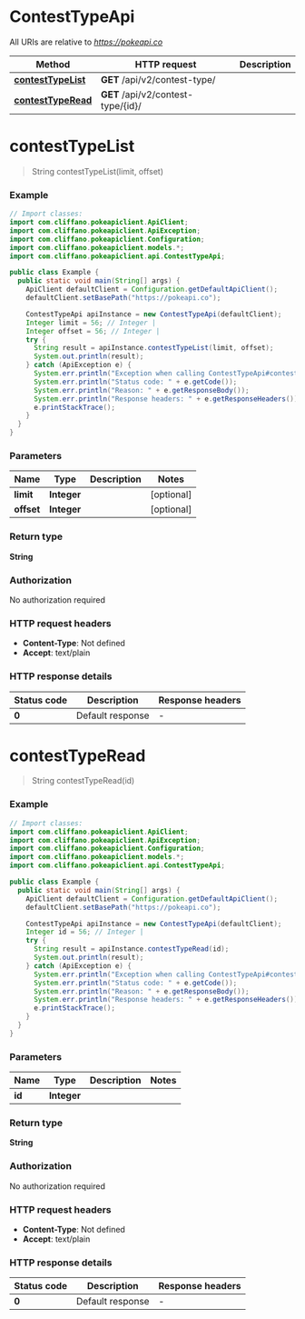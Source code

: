 # ContestTypeApi

All URIs are relative to *https://pokeapi.co*

| Method | HTTP request | Description |
|------------- | ------------- | -------------|
| [**contestTypeList**](ContestTypeApi.md#contestTypeList) | **GET** /api/v2/contest-type/ |  |
| [**contestTypeRead**](ContestTypeApi.md#contestTypeRead) | **GET** /api/v2/contest-type/{id}/ |  |


<a name="contestTypeList"></a>
# **contestTypeList**
> String contestTypeList(limit, offset)



### Example
```java
// Import classes:
import com.cliffano.pokeapiclient.ApiClient;
import com.cliffano.pokeapiclient.ApiException;
import com.cliffano.pokeapiclient.Configuration;
import com.cliffano.pokeapiclient.models.*;
import com.cliffano.pokeapiclient.api.ContestTypeApi;

public class Example {
  public static void main(String[] args) {
    ApiClient defaultClient = Configuration.getDefaultApiClient();
    defaultClient.setBasePath("https://pokeapi.co");

    ContestTypeApi apiInstance = new ContestTypeApi(defaultClient);
    Integer limit = 56; // Integer | 
    Integer offset = 56; // Integer | 
    try {
      String result = apiInstance.contestTypeList(limit, offset);
      System.out.println(result);
    } catch (ApiException e) {
      System.err.println("Exception when calling ContestTypeApi#contestTypeList");
      System.err.println("Status code: " + e.getCode());
      System.err.println("Reason: " + e.getResponseBody());
      System.err.println("Response headers: " + e.getResponseHeaders());
      e.printStackTrace();
    }
  }
}
```

### Parameters

| Name | Type | Description  | Notes |
|------------- | ------------- | ------------- | -------------|
| **limit** | **Integer**|  | [optional] |
| **offset** | **Integer**|  | [optional] |

### Return type

**String**

### Authorization

No authorization required

### HTTP request headers

 - **Content-Type**: Not defined
 - **Accept**: text/plain

### HTTP response details
| Status code | Description | Response headers |
|-------------|-------------|------------------|
| **0** | Default response |  -  |

<a name="contestTypeRead"></a>
# **contestTypeRead**
> String contestTypeRead(id)



### Example
```java
// Import classes:
import com.cliffano.pokeapiclient.ApiClient;
import com.cliffano.pokeapiclient.ApiException;
import com.cliffano.pokeapiclient.Configuration;
import com.cliffano.pokeapiclient.models.*;
import com.cliffano.pokeapiclient.api.ContestTypeApi;

public class Example {
  public static void main(String[] args) {
    ApiClient defaultClient = Configuration.getDefaultApiClient();
    defaultClient.setBasePath("https://pokeapi.co");

    ContestTypeApi apiInstance = new ContestTypeApi(defaultClient);
    Integer id = 56; // Integer | 
    try {
      String result = apiInstance.contestTypeRead(id);
      System.out.println(result);
    } catch (ApiException e) {
      System.err.println("Exception when calling ContestTypeApi#contestTypeRead");
      System.err.println("Status code: " + e.getCode());
      System.err.println("Reason: " + e.getResponseBody());
      System.err.println("Response headers: " + e.getResponseHeaders());
      e.printStackTrace();
    }
  }
}
```

### Parameters

| Name | Type | Description  | Notes |
|------------- | ------------- | ------------- | -------------|
| **id** | **Integer**|  | |

### Return type

**String**

### Authorization

No authorization required

### HTTP request headers

 - **Content-Type**: Not defined
 - **Accept**: text/plain

### HTTP response details
| Status code | Description | Response headers |
|-------------|-------------|------------------|
| **0** | Default response |  -  |

